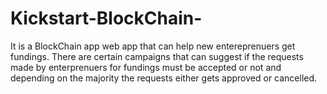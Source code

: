 # Kickstart-BlockChain-
It is a BlockChain app web app that can help new entereprenuers get fundings. There are certain campaigns that can suggest if the requests made by enterprenuers for fundings must be accepted or not and depending on the majority the requests either gets approved or cancelled.
